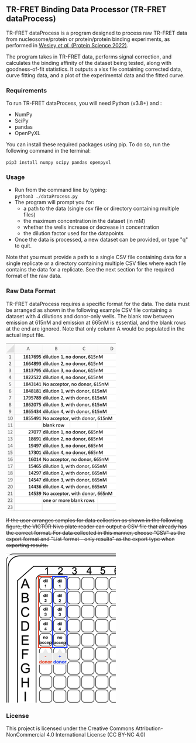 ## TR-FRET Binding Data Processor (TR-FRET dataProcess)

TR-FRET dataProcess is a program designed to process raw TR-FRET data from nucleosome/protein or protein/protein binding
experiments, as performed in [Wesley <i>et al.</i> (Protein Science 2022)](https://doi.org/10.1002/pro.4339).

The program takes in TR-FRET data, performs signal correction, and calculates the binding affinity of the dataset being
tested, along with goodness-of-fit statistics. It outputs a xlsx file containing corrected data, curve fitting data,
and a plot of the experimental data and the fitted curve.

### Requirements

To run TR-FRET dataProcess, you will need Python (v3.8+) and :

- NumPy
- SciPy
- pandas
- OpenPyXL

You can install these required packages using pip. To do so, run the following command in the terminal:

`pip3 install numpy scipy pandas openpyxl`

### Usage

- Run from the command line by typing:<br>
  `python3 ./dataProcess.py`
- The program will prompt you for:
    - a path to the data (single csv file or directory containing multiple files)
    - the maximum concentration in the dataset (in mM)
    - whether the wells increase or decrease in concentration
    - the dilution factor used for the datapoints
- Once the data is processed, a new dataset can be provided, or type "q" to quit.

Note that you must provide a path to a single CSV file containing data for a single replicate or a directory containing
multiple CSV files where each file contains the data for a replicate. See the next section for the required format of
the raw data.

### Raw Data Format

TR-FRET dataProcess requires a specific format for the data. The data must be arranged as shown in the following example
CSV file containing a dataset with 4 dilutions and donor-only wells. The blank row between emission at 615nM and
emission at 665nM is essential, and the blank rows at the end are ignored. Note that only column A would be populated in
the actual input file.

<img src="resources/CSV_file_example.png" alt="" width="300" height="459">

~~If the user arranges samples for data collection as shown in the following figure, the VICTOR Nivo plate reader can
output a CSV file that already has the correct format. For data collected in this manner, choose "CSV" as the export
format and "List format - only results" as the export type when exporting results.~~

<img src="resources/Plate_format_example.png" alt="" width="300" height="408">

### License

This project is licensed under the Creative Commons Attribution-NonCommercial 4.0 International License (CC BY-NC 4.0)
